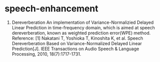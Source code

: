 # speech-enhancement

1. Dereverberation
  An implementation of Variance-Normalizied Delayed Linear Prediction in time-frequency domain, which is aimed at speech
  dereverberation, known as weighted prediction error(WPE) method.
  Reference:
  [1] Nakatani T, Yoshioka T, Kinoshita K, et al. Speech Dereverberation Based on Variance-Normalized Delayed Linear Prediction[J]. IEEE      Transactions on Audio Speech & Language Processing, 2010, 18(7):1717-1731.
